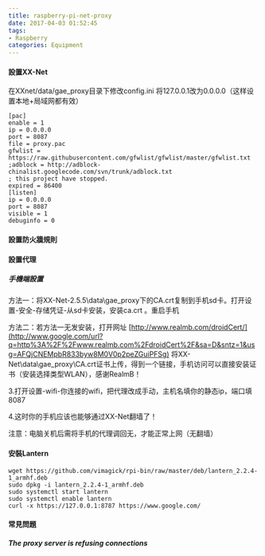 ```yaml
---
title: raspberry-pi-net-proxy
date: 2017-04-03 01:52:45
tags:
- Raspberry
categories: Equipment
---
```




####  設置XX-Net

在XXnet/data/gae_proxy目录下修改config.ini  将127.0.0.1改为0.0.0.0（这样设置本地+局域网都有效）

```
[pac]
enable = 1
ip = 0.0.0.0
port = 8087
file = proxy.pac
gfwlist = https://raw.githubusercontent.com/gfwlist/gfwlist/master/gfwlist.txt
;adblock = http://adblock-chinalist.googlecode.com/svn/trunk/adblock.txt
; this project have stopped.
expired = 86400
[listen]
ip = 0.0.0.0
port = 8087
visible = 1
debuginfo = 0
```

#### 設置防火牆規則





#### 設置代理

##### 手機端設置

方法一：将XX-Net-2.5.5\data\gae_proxy下的CA.crt复制到手机sd卡。打开设置-安全-存储凭证-从sd卡安装，安装ca.crt 。重启手机

方法二：若方法一无发安装，打开网址 [http://www.realmb.com/droidCert/](http://www.google.com/url?q=http%3A%2F%2Fwww.realmb.com%2FdroidCert%2F&sa=D&sntz=1&usg=AFQjCNEMpbR833byw8M0V0p2peZGuiPFSg)   将XX-Net\data\gae_proxy\CA.crt证书上传，得到一个链接，手机访问可以直接安装证书（安装选择类型WLAN），感谢RealmB！

3.打开设置-wifi-你连接的wifi，把代理改成手动，主机名填你的静态ip，端口填8087

4.这时你的手机应该也能够通过XX-Net翻墙了！

注意：电脑关机后需将手机的代理调回无，才能正常上网（无翻墙）

#### 安裝Lantern

```shell
wget https://github.com/vimagick/rpi-bin/raw/master/deb/lantern_2.2.4-1_armhf.deb
sudo dpkg -i lantern_2.2.4-1_armhf.deb
sudo systemctl start lantern
sudo systemctl enable lantern
curl -x https://127.0.0.1:8787 https://www.google.com/
```



#### 常見問題

##### The proxy server is refusing connections











